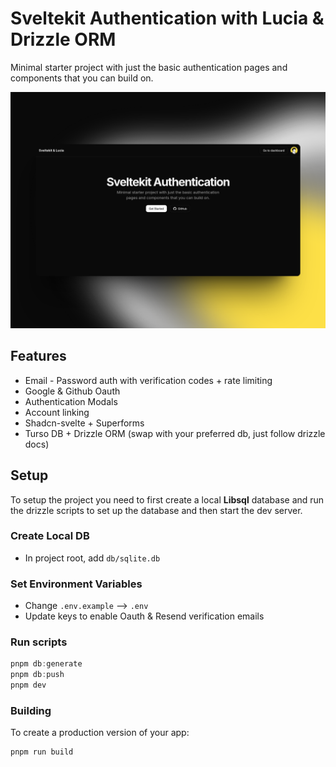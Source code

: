 # Sveltekit Authentication with Lucia & Drizzle ORM

Minimal starter project with just the basic authentication pages and components that you can build on.

![Banner](./static/banner.png)

## Features

- Email - Password auth with verification codes + rate limiting
- Google & Github Oauth
- Authentication Modals
- Account linking
- Shadcn-svelte + Superforms
- Turso DB + Drizzle ORM (swap with your preferred db, just follow drizzle docs)

## Setup

To setup the project you need to first create a local **Libsql** database and run the drizzle scripts to set up the database and then start the dev server.

### Create Local DB

- In project root, add `db/sqlite.db`

### Set Environment Variables

- Change `.env.example` --> `.env`
- Update keys to enable Oauth & Resend verification emails

### Run scripts

```ts
pnpm db:generate
pnpm db:push
pnpm dev
```

### Building

To create a production version of your app:

```bash
pnpm run build
```
